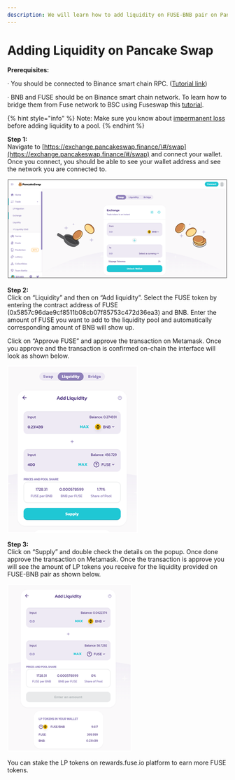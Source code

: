 ```yaml
---
description: We will learn how to add liquidity on FUSE-BNB pair on Pancakeswap.
---
```


# Adding Liquidity on Pancake Swap

**Prerequisites:**

·        You should be connected to Binance smart chain RPC. \([Tutorial link](https://academy.binance.com/en/articles/connecting-metamask-to-binance-smart-chain)\)

·        BNB and FUSE should be on Binance smart chain network. To learn how to bridge them from Fuse network to BSC using Fuseswap this [tutorial](https://docs.fuse.io/the-fuse-chain/token-bridges/transfer-fuse-using-bridge-on-fuseswap).

{% hint style="info" %}
Note: Make sure you know about [impermanent loss](https://academy.binance.com/en/articles/impermanent-loss-explained) before adding liquidity to a pool.
{% endhint %}

**Step 1:**  
Navigate to [https://exchange.pancakeswap.finance/\#/swap](https://exchange.pancakeswap.finance/#/swap) and connect your wallet. Once you connect, you should be able to see your wallet address and see the network you are connected to.

![](../.gitbook/assets/image%20%2810%29.png)


  
**Step 2:**  
Click on “Liquidity” and then on “Add liquidity”. Select the FUSE token by entering the contract address of FUSE \(0x5857c96dae9cf8511b08cb07f85753c472d36ea3\) and BNB. Enter the amount of FUSE you want to add to the liquidity pool and automatically corresponding amount of BNB will show up.  
  
 Click on “Approve FUSE” and approve the transaction on Metamask. Once you approve and the transaction is confirmed on-chain the interface will look as shown below.

![](../.gitbook/assets/image%20%289%29.png)

**Step 3:**  
Click on “Supply” and double check the details on the popup. Once done approve the transaction on Metamask. Once the transaction is approve you will see the amount of LP tokens you receive for the liquidity provided on FUSE-BNB pair as shown below.

![](../.gitbook/assets/image%20%2811%29.png)

You can stake the LP tokens on rewards.fuse.io platform to earn more FUSE tokens.


